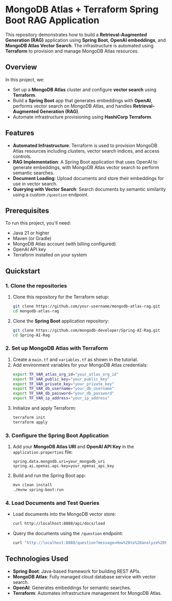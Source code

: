 # MongoDB Atlas + Terraform Spring Boot RAG Application

This repository demonstrates how to build a **Retrieval-Augmented Generation (RAG)** application using **Spring Boot**, **OpenAI embeddings**, and **MongoDB Atlas Vector Search**. The infrastructure is automated using **Terraform** to provision and manage MongoDB Atlas resources.

## Overview

In this project, we:
- Set up a **MongoDB Atlas** cluster and configure **vector search** using **Terraform**.
- Build a **Spring Boot** app that generates embeddings with **OpenAI**, performs vector search on MongoDB Atlas, and handles **Retrieval-Augmented Generation (RAG)**.
- Automate infrastructure provisioning using **HashiCorp Terraform**.

## Features
- **Automated Infrastructure**: Terraform is used to provision MongoDB Atlas resources including clusters, vector search indices, and access controls.
- **RAG Implementation**: A Spring Boot application that uses OpenAI to generate embeddings, with MongoDB Atlas vector search to perform semantic searches.
- **Document Loading**: Upload documents and store their embeddings for use in vector search.
- **Querying with Vector Search**: Search documents by semantic similarity using a custom `/question` endpoint.

## Prerequisites
To run this project, you'll need:
- Java 21 or higher
- Maven (or Gradle)
- MongoDB Atlas account (with billing configured)
- OpenAI API key
- Terraform installed on your system

## Quickstart

### 1. Clone the repositories

1. Clone this repository for the Terraform setup:
    ```bash
    git clone https://github.com/your-username/mongodb-atlas-rag.git
    cd mongodb-atlas-rag
    ```

2. Clone the **Spring Boot** application repository:
    ```bash
    git clone https://github.com/mongodb-developer/Spring-AI-Rag.git
    cd Spring-AI-Rag
    ```

### 2. Set up MongoDB Atlas with Terraform

1. Create a `main.tf` and `variables.tf` as shown in the tutorial.
2. Add environment variables for your MongoDB Atlas credentials:
    ```bash
    export TF_VAR_atlas_org_id="your_atlas_org_id"
    export TF_VAR_public_key="your_public_key"
    export TF_VAR_private_key="your_private_key"
    export TF_VAR_db_username="your_db_username"
    export TF_VAR_db_password="your_db_password"
    export TF_VAR_ip_address="your_ip_address"
    ```
3. Initialize and apply Terraform:
    ```bash
    terraform init
    terraform apply
    ```

### 3. Configure the Spring Boot Application

1. Add your **MongoDB Atlas URI** and **OpenAI API Key** in the `application.properties` file:
    ```properties
    spring.data.mongodb.uri=your_mongodb_uri
    spring.ai.openai.api-key=your_openai_api_key
    ```

2. Build and run the Spring Boot app:
    ```bash
    mvn clean install
    ./mvnw spring-boot:run
    ```

### 4. Load Documents and Test Queries

- Load documents into the MongoDB vector store:
    ```bash
    curl http://localhost:8080/api/docs/load
    ```

- Query the documents using the `/question` endpoint:
    ```bash
    curl "http://localhost:8080/question?message=How%20to%20analyze%20time-series%20data%20with%20Python%20and%20MongoDB?"
    ```

## Technologies Used
- **Spring Boot**: Java-based framework for building REST APIs.
- **MongoDB Atlas**: Fully managed cloud database service with vector search.
- **OpenAI**: Generates embeddings for semantic searches.
- **Terraform**: Automates infrastructure management for MongoDB Atlas.
